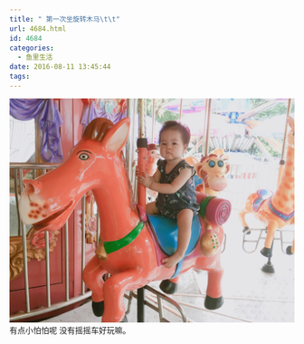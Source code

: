 ```yaml
---
title: " 第一次坐旋转木马\t\t"
url: 4684.html
id: 4684
categories:
  - 鱼里生活
date: 2016-08-11 13:45:44
tags:
---
```


[![](../../images//2017/09/img_3367.jpg)](../../images//2017/09/img_3367.jpg) 有点小怕怕呢 没有摇摇车好玩嘛。